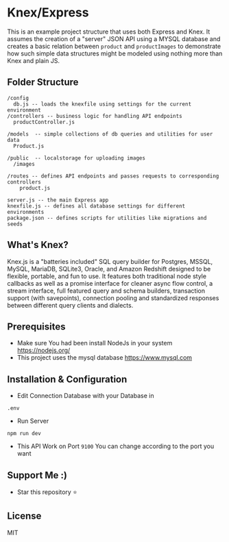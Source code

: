 # Knex/Express 

This is an example project structure that uses both Express and Knex. It assumes
the creation of a "server" JSON API using a MYSQL database and creates a
basic relation between `product` and `productImages` to demonstrate how such simple
data structures might be modeled using nothing more than Knex and plain JS.

## Folder Structure

```
/config
  db.js -- loads the knexfile using settings for the current environment
/controllers -- business logic for handling API endpoints
  productController.js

/models  -- simple collections of db queries and utilities for user data
  Product.js
    
/public  -- localstorage for uploading images
  /images
 
/routes -- defines API endpoints and passes requests to corresponding controllers
    product.js

server.js -- the main Express app
knexfile.js -- defines all database settings for different environments
package.json -- defines scripts for utilities like migrations and seeds
```

## What's Knex?

Knex.js is a "batteries included" SQL query builder for Postgres, MSSQL, MySQL, MariaDB, SQLite3, Oracle, and Amazon Redshift designed to be flexible, portable, and fun to use. It features both traditional node style callbacks as well as a promise interface for cleaner async flow control, a stream interface, full featured query and schema builders, transaction support (with savepoints), connection pooling and standardized responses between different query clients and dialects.


## Prerequisites
* Make sure You had been install NodeJs in your system https://nodejs.org/
* This project uses the mysql database  https://www.mysql.com


## Installation & Configuration



* Edit Connection Database with your Database in
```
.env
```
* Run Server
```
npm run dev
```
* This API Work on Port `9100` You can change according to the port you want

## Support Me :)
* Star this repository :star:

## License

MIT
